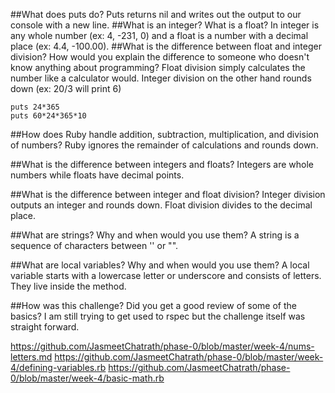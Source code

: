 ##What does puts do?
Puts returns nil and writes out the output to our console with a new line.
##What is an integer? What is a float?
In integer is any whole number (ex: 4, -231, 0) and a float is a number with a decimal place (ex: 4.4, -100.00).
##What is the difference between float and integer division? How would you explain the difference to someone who doesn't know anything about programming?
Float division simply calculates the number like a calculator would.  Integer division on the other hand rounds down (ex: 20/3 will print 6)

```
puts 24*365
puts 60*24*365*10
```
##How does Ruby handle addition, subtraction, multiplication, and division of numbers?
Ruby ignores the remainder of calculations and rounds down.

##What is the difference between integers and floats?
Integers are whole numbers while floats have decimal points.

##What is the difference between integer and float division?
Integer division outputs an integer and rounds down.  Float division divides to the decimal place.

##What are strings? Why and when would you use them?
A string is a sequence of characters between '' or "".

##What are local variables? Why and when would you use them?
A local variable starts with a lowercase letter or underscore and consists of letters.  They live inside the method.

##How was this challenge? Did you get a good review of some of the basics?
I am still trying to get used to rspec but the challenge itself was straight forward.

https://github.com/JasmeetChatrath/phase-0/blob/master/week-4/nums-letters.md
https://github.com/JasmeetChatrath/phase-0/blob/master/week-4/defining-variables.rb
https://github.com/JasmeetChatrath/phase-0/blob/master/week-4/basic-math.rb